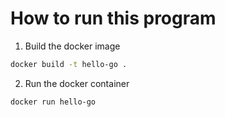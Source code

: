 # How to run this program

1. Build the docker image
```sh
docker build -t hello-go .
```

2. Run the docker container
```sh
docker run hello-go
```